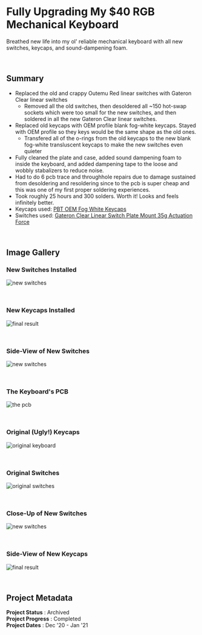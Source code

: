 # Fully Upgrading My $40 RGB Mechanical Keyboard
Breathed new life into my ol' reliable mechanical keyboard with all new switches, keycaps, and sound-dampening foam.  

<br>

## Summary
- Replaced the old and crappy Outemu Red linear switches with Gateron Clear linear switches
  - Removed all the old switches, then desoldered all ~150 hot-swap sockets which were too small for the new switches, and then soldered in all the new Gateron Clear linear switches.  
- Replaced old keycaps with OEM profile blank fog-white keycaps. Stayed with OEM profile so they keys would be the same shape as the old ones.
  - Transfered all of the o-rings from the old keycaps to the new blank fog-white transluscent keycaps to make the new switches even quieter
- Fully cleaned the plate and case, added sound dampening foam to inside the keyboard, and added dampening tape to the loose and wobbly stabalizers to reduce noise.   
- Had to do 6 pcb trace and throughhole repairs due to damage sustained from desoldering and resoldering since to the pcb is super cheap and this was one of my first proper soldering experiences.  
- Took roughly 25 hours and 300 solders. Worth it! Looks and feels infinitely better.  
- Keycaps used: [PBT OEM Fog White Keycaps](https://kbdfans.com/products/pbt-oem-fog-white-keycaps?variant=34166308995211)
- Switches used: [Gateron Clear Linear Switch Plate Mount 35g Actuation Force](https://www.amazon.com/Switches-Underglow-Compatible-Mechanical-Transparent/dp/B07K8464CR/ref=sr_1_2?dchild=1&keywords=gateron%2Bclear&qid=1614068952&sr=8-2&th=1)

<br>

## Image Gallery

### New Switches Installed 
![new switches](https://github.com/a-dubs/modded-keyboard/blob/master/image_gallery/switches_closeup.JPG)

<br>

### New Keycaps Installed
![final result](https://github.com/a-dubs/modded-keyboard/blob/master/image_gallery/new_kb.JPG)

<br>

### Side-View of New Switches
![new switches](https://github.com/a-dubs/modded-keyboard/blob/master/image_gallery/switches_closeup2.JPG)

<br>

### The Keyboard's PCB
![the pcb](https://github.com/a-dubs/modded-keyboard/blob/master/image_gallery/pcb.JPG)

<br>

### Original (Ugly!) Keycaps
![original keyboard](https://github.com/a-dubs/modded-keyboard/blob/master/image_gallery/old_kb.JPG)

<br>

### Original Switches 
![original switches](https://github.com/a-dubs/modded-keyboard/blob/master/image_gallery/old_switches.JPG)

<br>

### Close-Up of New Switches
![new switches](https://github.com/a-dubs/modded-keyboard/blob/master/image_gallery/switches_closeup3.JPG)

<br>

### Side-View of New Keycaps
![final result](https://github.com/a-dubs/modded-keyboard/blob/master/image_gallery/new_kb2.JPG)

<br>

## Project Metadata

**Project Status** : Archived  
**Project Progress** : Completed  
**Project Dates** : Dec '20 - Jan '21  
